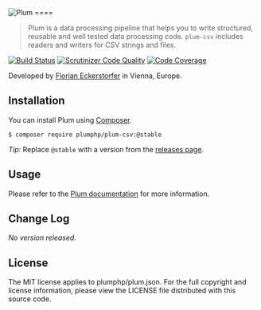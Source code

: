 <img src="https://florian.ec/img/plum/logo.png" alt="Plum">
====

> Plum is a data processing pipeline that helps you to write structured, reusable and well tested data processing code.
> `plum-csv` includes readers and writers for CSV strings and files.

[![Build Status](https://travis-ci.org/plumphp/plum-csv.svg?branch=master)](https://travis-ci.org/plumphp/plum-csv)
[![Scrutinizer Code Quality](https://scrutinizer-ci.com/g/plumphp/plum-csv/badges/quality-score.png?b=master)](https://scrutinizer-ci.com/g/plumphp/plum-csv/?branch=master)
[![Code Coverage](https://scrutinizer-ci.com/g/plumphp/plum-csv/badges/coverage.png?b=master)](https://scrutinizer-ci.com/g/plumphp/plum-csv/?branch=master)

Developed by [Florian Eckerstorfer](https://florian.ec) in Vienna, Europe.


Installation
------------

You can install Plum using [Composer](http://getcomposer.org).

```shell
$ composer require plumphp/plum-csv:@stable
```

*Tip:* Replace `@stable` with a version from the [releases page](https://github.com/plumphp/plum-csv/releases).


Usage
-----

Please refer to the [Plum documentation](https://github.com/plumphp/plum/blob/master/docs/index.md) for more 
information.


Change Log
----------

*No version released.*


License
-------

The MIT license applies to plumphp/plum.json. For the full copyright and license information,
please view the LICENSE file distributed with this source code.
